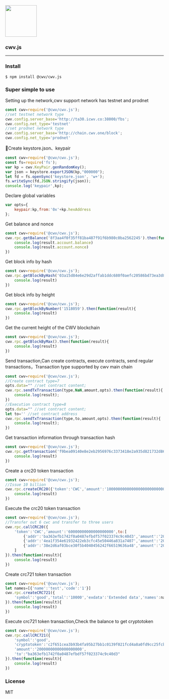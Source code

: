 
<img src="https://cwv.io/images/logo1Normal.svg" width="100">

### cwv.js
-----------------------

### Install

```
$ npm install @cwv/cwv.js
```

### Super simple to use

Setting up the network,cwv support network has testnet and prodnet
```js
const cwv=require('@cwv/cwv.js');
//set testnet network type
cwv.config.server_base='http://ta30.icwv.co:38000/fbs';
cwv.config.net_type='testnet'
//set prodnet network type
cwv.config.server_base='http://chain.cwv.one/block';
cwv.config.net_type='prodnet'
```

Create keystore.json、keypair
```js
const cwv=require('@cwv/cwv.js');
const fs=require('fs');
var kp = cwv.KeyPair.genRandomKey();
var json = keystore.exportJSON(kp,"000000");
let fd = fs.openSync('keystore.json', 'w+');
fs.writeSync(fd,JSON.stringify(json));
console.log('keypair',kp);
```

Declare global variables

```js
var opts={
    keypair:kp,from:'0x'+kp.hexAddress
};
```

Get balance and nonce
```js
const cwv=require('@cwv/cwv.js');
cwv.rpc.getBalance('8f3aa4f0f35ff81ba487f91f6b980c0ba2562245').then(function(result){
    console.log(result.account.balance)
    console.log(result.account.nonce)
})
```

Get block info by hash
```js
const cwv=require('@cwv/cwv.js');
cwv.rpc.getBlockByHash('03a15d84e6e29d2affab1ddc680f0aefc20586bd73ea3d81dcf6505924cfb86c').then(function(result){
    console.log(result)
})
```
Get block info by height
```js
const cwv=require('@cwv/cwv.js');
cwv.rpc.getBlockByNumber('1518059').then(function(result){
    console.log(result)
})
```
Get the current height of the CWV blockchain
```js
const cwv=require('@cwv/cwv.js');
cwv.rpc.getBlockByMax().then(function(result){
    console.log(result)
})
```

Send transaction,Can create contracts, execute contracts, send regular transactions，Transaction type supported by cwv main chain

```js
const cwv=require('@cwv/cwv.js');
//Create contract type=7
opts.data="" //set contract content;
cwv.rpc.sendTxTransaction(type,NaN,amount,opts).then(function(result){
    console.log(result);
})
//Execution contract type=8
opts.data="" //set contract content;
let to='' //set contract address
cwv.rpc.sendTxTransaction(type,to,amount,opts).then(function(result){
    console.log(result);
})
```

Get transaction information through transaction hash
```js
const cwv=require('@cwv/cwv.js');
cwv.rpc.getTransaction('f9bea09140e8e2eb2956976c3373418e2a935d821732d86bce33117d17314088').then(function(result){
    console.log(result)
})
```

Create a crc20 token transaction
```js
const cwv=require('@cwv/cwv.js');
//Issue 10 billion
cwv.rpc.createCRC20({'token':'CWC','amount':'1000000000000000000000000000'},opts).then(function(result){
    console.log(result)
})
```
Execute the crc20 token transaction
```js
const cwv=require('@cwv/cwv.js');
//Transfer out 6 cwc and transfer to three users
cwv.rpc.callCRC20({
    'token':'CWC','amount':'60000000000000000000',to:[
        {'addr':'ba363efb1742f0a0487efbdf57f023374c9c40d3','amount':'20000000000000000000'},
        {'addr':'4ea1f354e61932422eb3cfc45e50446a831a7407','amount':'20000000000000000000'},
        {'addr':'38e2d6af03bce30f5b4040456242f66519636a48','amount':'20000000000000000000'}
    ]
}).then(function(result){
    console.log(result)
})
```
Create crc721 token transaction
```js
const cwv=require('@cwv/cwv.js');
let names=[{'name':'test','code':'1'}]
cwv.rpc.createCRC721({
    'symbol':'good','total':'10000','exdata':'Extended data','names':names
}).then(function(result){
    console.log(result)
})
```
Execute crc721 token transaction,Check the balance to get cryptotoken
```js
const cwv=require('@cwv/cwv.js');
cwv.rpc.callCRC721({
    'symbol':'good',
    'cryptotoken':'c2f651cea3b93b4fa95b27bb1c0139f021fcd4a8a0fd9cc25fcbefde4008a0f3',
    'amount':'20000000000000000000',
    'to':"ba363efb1742f0a0487efbdf57f023374c9c40d3"
}).then(function(result){
    console.log(result)
})
```

### License

MIT
